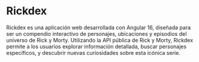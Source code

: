 # Rickdex

Rickdex es una aplicación web desarrollada con Angular 16, diseñada para ser un compendio interactivo de personajes, ubicaciones y episodios del universo de Rick y Morty. Utilizando la API pública de Rick y Morty, Rickdex permite a los usuarios explorar información detallada, buscar personajes específicos, y descubrir nuevas curiosidades sobre esta icónica serie.
